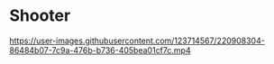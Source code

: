 # Shooter

https://user-images.githubusercontent.com/123714567/220908304-86484b07-7c9a-476b-b736-405bea01cf7c.mp4
